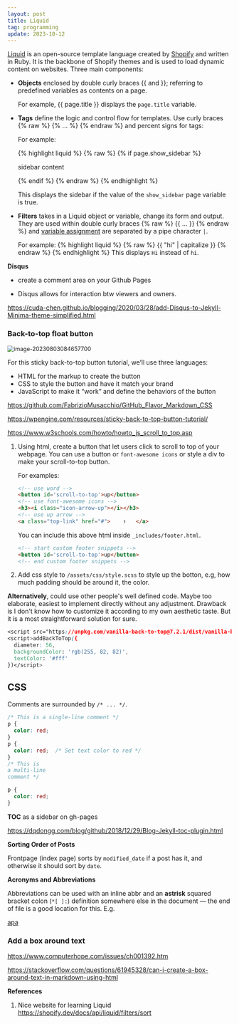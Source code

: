 ```yaml
---
layout: post
title: Liquid
tag: programming
update: 2023-10-12
---
```


[Liquid](https://shopify.github.io/liquid/)  is an open-source template language created by [Shopify](https://www.shopify.com/) and written in Ruby. It is the backbone of Shopify themes and is used to load dynamic content on websites. Three main components:

- **Objects** enclosed by double curly braces \{\{ and \}\}; referring to predefined variables as contents on a page.

  For example, {\{ page.title \}\} displays the `page.title` variable. 

- **Tags** define the logic and control flow for templates. Use curly braces {% raw  %} {% ... %} {% endraw %} and percent signs for tags:

  For example:

  {% highlight liquid %} {% raw %} {% if page.show_sidebar %}

  <div class="sidebar">
      sidebar content
  </div>

  {% endif %} {% endraw %} {% endhighlight %}

  This displays the sidebar if the value of the `show_sidebar` page variable is true.

- **Filters** takes in a Liquid object or variable, change its form and output. They are used within double curly braces {% raw  %} {{ ... }} {% endraw %} and [variable assignment](https://shopify.github.io/liquid/tags/variable/) are separated by a pipe character `|`. 

  For example:
  {% highlight liquid %} {% raw  %}  {{ "hi" | capitalize }} {% endraw %} {% endhighlight %} 
  This displays `Hi` instead of `hi`.

**Disqus**

-   create a comment area on your Github Pages

-   Disqus allows for interaction btw viewers and owners.

<https://cuda-chen.github.io/blogging/2020/03/28/add-Disqus-to-Jekyll-Minima-theme-simplified.html>



### **Back-to-top float button**

<img src="https://drive.google.com/thumbnail?id=1bTOHwzhxf33U-7XvZ9WqEIsTCczFNj-6&sz=w1000" alt="image-20230803084657700" style="zoom:90%;" />

For this sticky back-to-top button tutorial, we’ll use three languages: 

- HTML for the markup to create the button
- CSS to style the button and have it match your brand
- JavaScript to make it “work” and define the behaviors of the button



<https://github.com/FabrizioMusacchio/GitHub_Flavor_Markdown_CSS>

<https://wpengine.com/resources/sticky-back-to-top-button-tutorial/>

<https://www.w3schools.com/howto/howto_js_scroll_to_top.asp>



1. Using html, create a button that let users click to scroll to top of your webpage. You can use a button or `font-awesome icons` or style a div to make your scroll-to-top button.

   For examples:

   ```html
   <!-- use word -->
   <button id='scroll-to-top'>up</button>
   <!-- use font-awesome icons -->
   <h3><i class="icon-arrow-up"></i></h3>
   <!-- use up arrow -->
   <a class="top-link" href="#">	↑	</a>  
   ```

   You can include this above html inside `_includes/footer.html`. 

   ```html
   <!-- start custom footer snippets -->
   <button id='scroll-to-top'>up</button>
   <!-- end custom footer snippets -->
   ```

2. Add css style to `/assets/css/style.scss` to style up the botton, e.g, how much padding should be around it, the color.





**Alternatively**, could use other people's well defined code. Maybe too elaborate, easiest to implement directly without any adjustment. Drawback is I don't know how to customize it according to my own aesthetic taste. But it is a most straightforward solution for sure.

```css
<script src="https://unpkg.com/vanilla-back-to-top@7.2.1/dist/vanilla-back-to-top.min.js"></script>
<script>addBackToTop({
  diameter: 56,
  backgroundColor: 'rgb(255, 82, 82)',
  textColor: '#fff'
})</script>
```





## CSS

Comments are surrounded by `/* ... */`.

```css
/* This is a single-line comment */
p {
  color: red;
}
p {
  color: red;  /* Set text color to red */
}
/* This is
a multi-line
comment */

p {
  color: red;
}
```





**TOC** as a sidebar on gh-pages

<https://dqdongg.com/blog/github/2018/12/29/Blog-Jekyll-toc-plugin.html>





**Sorting Order of Posts**

Frontpage (index page) sorts by `modified_date` if a post has it, and otherwise it should sort by `date`.







**Acronyms and Abbreviations**

Abbreviations can be used with an inline abbr and an **astrisk** squared bracket colon (`*[ ]:`) definition somewhere else in the document — the end of file is a good location for this. E.g.

[apa][apa-csl] 

[apa-csl]: https://github.com/citation-style-language/styles/blob/master/apa.csl




### **Add a box around text**

<https://www.computerhope.com/issues/ch001392.htm>

<https://stackoverflow.com/questions/61945328/can-i-create-a-box-around-text-in-markdown-using-html>



**References**

1. Nice website for learning Liquid <https://shopify.dev/docs/api/liquid/filters/sort>







